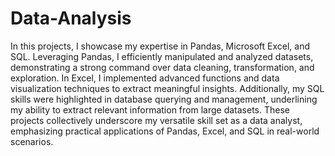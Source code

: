 # Data-Analysis
In this projects, I showcase my expertise in Pandas, Microsoft Excel, and SQL. Leveraging Pandas, I efficiently manipulated and analyzed datasets, demonstrating a strong command over data cleaning, transformation, and exploration. In Excel, I implemented advanced functions and data visualization techniques to extract meaningful insights. Additionally, my SQL skills were highlighted in database querying and management, underlining my ability to extract relevant information from large datasets. These projects collectively underscore my versatile skill set as a data analyst, emphasizing practical applications of Pandas, Excel, and SQL in real-world scenarios.
